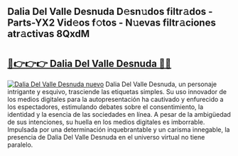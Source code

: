 ## Dalia Del Valle Desnuda D𝚎sn𝚞dos filtr𝚊dos - Parts-YX2 Vid𝚎os f𝚘tos - N𝚞evas filtr𝚊ciones atr𝚊ctivas 8QxdM

# <h2><a href="http://mb94c4.tromn.icu/?c=Dalia+Del+Valle+Desnuda">🔗👉👉👉 Dalia Del Valle Desnuda 🔗🔗</a></h2>

[![Dalia Del Valle Desnuda nuevo](https://i.imgur.com/pEAQMta.gif)](http://mb94c4.tromn.icu/?c=Dalia+Del+Valle+Desnuda)
Dalia Del Valle Desnuda, un personaje intrigante y esquivo, trasciende las etiquetas simples. Su uso innovador de los medios digitales para la autopresentación ha cautivado y enfurecido a los espectadores, estimulando debates sobre el consentimiento, la identidad y la esencia de las sociedades en línea. A pesar de la ambigüedad de sus intenciones, su huella en los medios digitales es imborrable. Impulsada por una determinación inquebrantable y un carisma innegable, la presencia de Dalia Del Valle Desnuda en el universo virtual no tiene paralelo.
